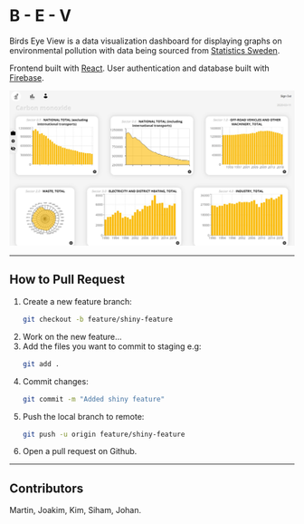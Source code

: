 # B - E - V

Birds Eye View is a data visualization dashboard for displaying graphs on environmental pollution with data being sourced from [Statistics Sweden](https://www.scb.se/en/).

Frontend built with [React](https://reactjs.org/). User authentication and database built with [Firebase](https://firebase.google.com/).

![screenshot](./screenshot.jpg)

---

## How to Pull Request

1. Create a new feature branch:
   ```bash
   git checkout -b feature/shiny-feature
   ```
2. Work on the new feature...
3. Add the files you want to commit to staging e.g:
   ```bash
   git add .
   ```
4. Commit changes:
   ```bash
   git commit -m "Added shiny feature"
   ```
5. Push the local branch to remote:
   ```bash
   git push -u origin feature/shiny-feature
   ```
6. Open a pull request on Github.

---

## Contributors

Martin, Joakim, Kim, Siham, Johan.
